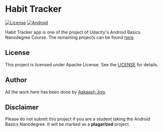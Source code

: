 # Habit Tracker
[![License](https://img.shields.io/badge/License-Apache%202.0-blue.svg)](https://opensource.org/licenses/Apache-2.0)
[![Android](https://img.shields.io/badge/made%20for-android-green.svg)](https://www.android.com/)

Habit Tracker app is one of the project of Udacity's Android Basics Nanodegree Course. The remaining projects can be found [here](https://aakaashjois.github.io/Udacity-Android-Basics-Projects/).

## License
This project is licensed under Apache License. See the [LICENSE](LICENSE.md) for details.

## Author
All the work here has been done by [Aakaash Jois](https://github.com/aakaashjois).

## Disclaimer
Please do not submit this project if you are a student taking the Android Basics Nanodegree. It will be marked as a **plagarized** project.
